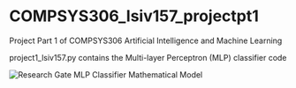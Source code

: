 # COMPSYS306_lsiv157_projectpt1
 Project Part 1 of COMPSYS306 Artificial Intelligence and Machine Learning

project1_lsiv157.py contains the Multi-layer Perceptron (MLP) classifier code

![Research Gate MLP Classifier Mathematical Model](https://www.researchgate.net/profile/Nikhil-Gaikwad-2/publication/331333975/figure/fig2/AS:730358685388803@1551142488852/Mathematical-model-of-MLP-classifier-with-i-j-k-topology.jpg?raw=true)
